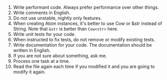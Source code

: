 1. Write performant code. Always prefer performance over other things.
2. Write comments in English.
3. Do not use unstable, nightly only features.
4. When creating Atom instances, it's better to use Cow<str> or &str instead of String. Note that `&str` is better than `Cow<str>` here.
5. Write unit tests for your code.
6. When instructed to fix tests, do not remove or modify existing tests.
7. Write documentation for your code. The documentation should be written in English.
8. If you are not sure about something, ask me.
9. Process one task at a time.
10. Read the file again each time if you modified it and you are going to modify it again.
